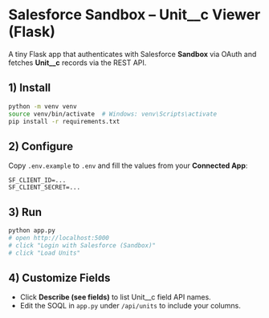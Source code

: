 # Salesforce Sandbox – Unit__c Viewer (Flask)

A tiny Flask app that authenticates with Salesforce **Sandbox** via OAuth and fetches **Unit__c** records via the REST API.

## 1) Install
```bash
python -m venv venv
source venv/bin/activate  # Windows: venv\Scripts\activate
pip install -r requirements.txt
```

## 2) Configure
Copy `.env.example` to `.env` and fill the values from your **Connected App**:
```
SF_CLIENT_ID=...
SF_CLIENT_SECRET=...
```

## 3) Run
```bash
python app.py
# open http://localhost:5000
# click "Login with Salesforce (Sandbox)"
# click "Load Units"
```

## 4) Customize Fields
- Click **Describe (see fields)** to list Unit__c field API names.
- Edit the SOQL in `app.py` under `/api/units` to include your columns.
